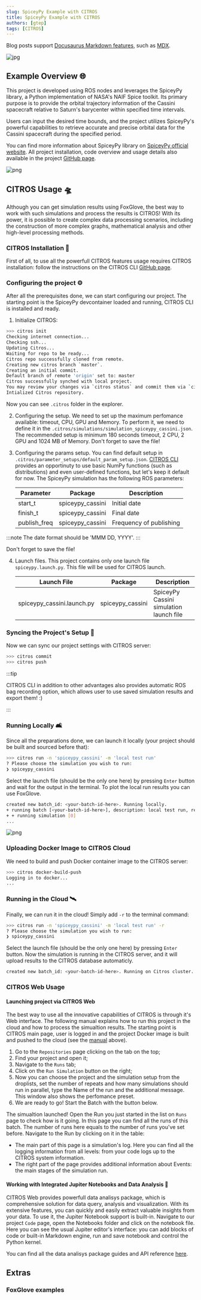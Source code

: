 ```yaml
---
slug: SpiceyPy Example with CITROS
title: SpiceyPy Example with CITROS
authors: [gtep]
tags: [CITROS]
---
```


Blog posts support [Docusaurus Markdown features](https://docusaurus.io/docs/markdown-features), such as [MDX](https://mdxjs.com/).

![jpg](img/img0.jpg "https://images.nasa.gov/details/PIA03883")

## Example Overview 🌐 

This project is developed using ROS nodes and leverages the SpiceyPy library, a Python implementation of NASA's NAIF Spice toolkit. Its primary purpose is to provide the orbital trajectory information of the Cassini spacecraft relative to Saturn's barycenter within specified time intervals.

Users can input the desired time bounds, and the project utilizes SpiceyPy's powerful capabilities to retrieve accurate and precise orbital data for the Cassini spacecraft during the specified period.

You can find more information about SpiceyPy library on [SpiceyPy official website](https://spiceypy.readthedocs.io/en/v2.0.0/index.html). All project installation, code overview and usage details also available in the project [GitHub page](https://github.com/citros-garden/spiceypy).

![png](img/Example0.png "Plot")

## CITROS Usage 🛸
Although you can get simulation results using FoxGlove, the best way to work with such simulations and process the results is CITROS! With its power, it is possible to create complex data processing scenarios, including the construction of more complex graphs, mathematical analysis and other high-level processing methods.

### CITROS Installation 🛫

First of all, to use all the powerfull CITROS features usage requires CITROS installation: follow the instructions on the CITROS CLI [GitHub page](https://github.com/lulav/citros_cli).

### Configuring the project ⚙️
After all the prerequisites done, we can start configuring our project. The starting point is the SpiceyPy devcontainer loaded and running, CITROS CLI is installed and ready.
1. Initialize CITROS:
```bash 
>>> citros init
Checking internet connection...
Checking ssh...
Updating Citros...
Waiting for repo to be ready...
Citros repo successfully cloned from remote.
Creating new citros branch `master`.
Creating an initial commit.
Default branch of remote 'origin' set to: master
Citros successfully synched with local project.
You may review your changes via `citros status` and commit them via `citros commit`.
Intialized Citros repository.
```
Now you can see ```.citros``` folder in the explorer.

2. Configuring the setup. We need to set up the maximum perfomance available: timeout, CPU, GPU and Memory. To perform it, we need to define it in the ```.citros/simulations/simulation_spiceypy_cassini.json```. The recommended setup is minimum 180 seconds timeout, 2 CPU, 2 GPU and 1024 MB of Memory. Don't forget to save the file!

3. Configuring the params setup. You can find default setup in ```.citros/parameter_setups/default_param_setup.json```. [CITROS CLI](https://github.com/lulav/citros_cli) provides an opportinuty to use basic NumPy functions (such as distributions) and even user-defined functions, but let's keep it default for now. The SpiceyPy simulation has the following ROS parameters:

    |Parameter	|Package	|Description
    |--|--|--
    start_t	|spiceypy_cassini	|Initial date	
    finish_t	|spiceypy_cassini	|Final date	
    publish_freq	|spiceypy_cassini	|Frequency of publishing

:::note
The date format should be 'MMM DD, YYYY'.
:::

Don't forget to save the file!

4. Launch files. This project contains only one launch file ```spiceypy.launch.py```. This file will be used for CITROS launch. 

    |Launch File	|Package	|Description
    |--|--|--
    spiceypy_cassini.launch.py	|spiceypy_cassini	|SpiceyPy Cassini simulation launch file 	

### Syncing the Project's Setup 📡
Now we can sync our project settings with CITROS server:
```bash 
>>> citros commit
>>> citros push
```

:::tip

CITROS CLI in addition to other advantages also provides automatic ROS bag recording option, which allows user to use saved simulation results and export them! :)

:::

### Running Locally 🛋️
Since all the preparations done, we can launch it locally (your project should be built and sourced before that):

```bash 
>>> citros run -n 'spiceypy_cassini' -m 'local test run'
? Please choose the simulation you wish to run:
❯ spiceypy_cassini
```

Select the launch file (should be the only one here) by pressing ```Enter``` button and wait for the output in the terminal. To plot the local run results you can use FoxGlove.

```bash
created new batch_id: <your-batch-id-here>. Running locally.
+ running batch [<your-batch-id-here>], description: local test run, repeating simulations: [1]
+ + running simulation [0]
...
```

![png](img/Example1.png "FoxGlove example")

### Uploading Docker Image to CITROS Cloud
We need to build and push Docker container image to the CITROS server:
```bash 
>>> citros docker-build-push
Logging in to docker...
...
```

### Running in the Cloud 🛰️
Finally, we can run it in the cloud! Simply add ```-r``` to the terminal command: 

```bash 
>>> citros run -n 'spiceypy_cassini' -m 'local test run' -r
? Please choose the simulation you wish to run:
❯ spiceypy_cassini
```

Select the launch file (should be the only one here) by pressing ```Enter``` button. Now the simulation is running in the CITROS server, and it will upload results to the CITROS database automaticly.

```bash
created new batch_id: <your-batch-id-here>. Running on Citros cluster. See https://citros.io/batch/<your-batch-id-here>.
```

### CITROS Web Usage
#### Launching project via CITROS Web
The best way to use all the innovative capabilities of CITROS is through it's Web interface. The following manual explains how to run this project in the cloud and how to process the simualtion results.
The starting point is CITROS main page, user is logged in and the project Docker image is built and pushed to the cloud (see the [manual](#uploading-docker-image-to-citros-cloud) above).
1. Go to the ```Repositories``` page clicking on the tab on the top;
2. Find your project and open it;
3. Navigate to the ```Runs``` tab;
4. Click on the ```Run Simulation``` button on the right;
5. Now you can choose the project and the simulation setup from the droplists, set the number of repeats and how many simulations should run in parallel, type the Name of the run and the additional message. This window also shows the perfomance preset.
6. We are ready to go! Start the Batch with the button below.

The simualtion launched! Open the Run you just started in the list on ```Runs``` page to check how is it going. In this page you can find all the runs of this batch. The number of runs here equals to the number of runs you've set before.
Navigate to the Run by clicking on it in the table:
* The main part of this page is a simulation's log. Here you can find all the logging information from all levels: from your code logs up to the CITROS system information.
* The right part of the page provides additional information about Events: the main stages of the simulation run.


#### Working with Integrated Jupiter Notebooks and Data Analysis 🌌
CITROS Web provides powerfull data analisys package, which is comprehensive solution for data query, analysis and visualization. With its extensive features, you can quickly and easily extract valuable insights from your data. To use it, the Jupiter Notebook support is built-in. 
Navigate to our project ```Code``` page, open the Notebooks folder and click on the notebook file. Here you can see the usual Jupiter editor's interface: you can add blocks of code or built-in Markdown engine, run and save notebook and control the Python kernel.

You can find all the data analisys package guides and API reference [here](https://citros.io/doc/docs_data_analysis).


## Extras
### FoxGlove examples
<!-- ![gif](img/gif0.gif "FoxGlove example") -->


